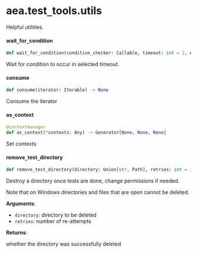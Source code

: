<a id="aea.test_tools.utils"></a>

# aea.test`_`tools.utils

Helpful utilities.

<a id="aea.test_tools.utils.wait_for_condition"></a>

#### wait`_`for`_`condition

```python
def wait_for_condition(condition_checker: Callable, timeout: int = 2, error_msg: str = "Timeout", period: float = 0.001) -> None
```

Wait for condition to occur in selected timeout.

<a id="aea.test_tools.utils.consume"></a>

#### consume

```python
def consume(iterator: Iterable) -> None
```

Consume the iterator

<a id="aea.test_tools.utils.as_context"></a>

#### as`_`context

```python
@contextmanager
def as_context(*contexts: Any) -> Generator[None, None, None]
```

Set contexts

<a id="aea.test_tools.utils.remove_test_directory"></a>

#### remove`_`test`_`directory

```python
def remove_test_directory(directory: Union[str, Path], retries: int = 3) -> bool
```

Destroy a directory once tests are done, change permissions if needed.

Note that on Windows directories and files that are open cannot be deleted.

**Arguments**:

- `directory`: directory to be deleted
- `retries`: number of re-attempts

**Returns**:

whether the directory was successfully deleted

